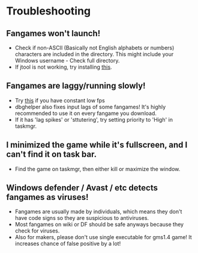 # Troubleshooting
## Fangames won't launch!
* Check if non-ASCII (Basically not English alphabets or numbers) characters are included in the directory. This might include your Windows username - Check full directory.
* If jtool is not working, try installing [this](https://www.microsoft.com/en-US/download/details.aspx?id=26999).
## Fangames are laggy/running slowly!
* Try [this](https://github.com/omicronrex/dbghelper) if you have constant low fps
* dbghelper also fixes input lags of some fangames! It's highly recommended to use it on every fangame you download.
* If it has 'lag spikes' or 'sttutering', try setting priority to 'High' in taskmgr.
## I minimized the game while it's fullscreen, and I can't find it on task bar.
* Find the game on taskmgr, then either kill or maximize the window.
## Windows defender / Avast / etc detects fangames as viruses!
* Fangames are usually made by individuals, which means they don't have code signs so they are suspicious to antiviruses.
* Most fangames on wiki or DF should be safe anyways because they check for viruses.
* Also for makers, please don't use single executable for gms1.4 game! It increases chance of false positive by a lot!
